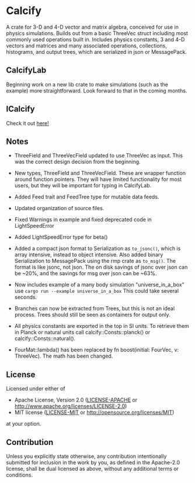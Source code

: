 # Calcify

A crate for 3-D and 4-D vector and matrix algebra, conceived for use in physics simulations. Builds out from a basic ThreeVec struct including most commonly used operations built in.
Includes physics constants, 3 and 4-D vectors and matrices and many associated operations, collections, histograms, and output trees, which are serialized in json or MessagePack.

## CalcifyLab

Beginning work on a new lib crate to make simulations (such as the example) more straightforward.
Look forward to that in the coming months.

## ICalcify

Check it out [here!](https://github.com/JTPond/ICalcify "ICalcify GitHub")

## Notes
* ThreeField and ThreeVecField updated to use ThreeVec as input. This was the correct design decision from the beginning. 
 
* New types, ThreeField and ThreeVecField. These are wrapper function around function pointers. They will have limited functionality for most users, but they will be important for typing in CalcifyLab.

* Added Feed trait and FeedTree type for mutable data feeds.

* Updated organization of source files.

* Fixed Warnings in example and fixed deprecated code in LightSpeedError

* Added LightSpeedError type for beta()

* Added a compact json format to Serialization as `to_jsonc()`, which is array intensive, instead to object intensive. Also added binary Serialization to MessagePack using the rmp crate as `to_msg()`. The format is like jsonc, not json. The on disk savings of jsonc over json can be ~20%, and the savings for msg over json can be ~63%.

* Now includes example of a many body simulation "universe_in_a_box" use `cargo run --example universe_in_a_box` This could take several seconds.

* Branches can now be extracted from Trees, but this is not an ideal process. Trees should still be seen as containers for output only.

* All physics constants are exported in the top in SI units. To retrieve them in Planck or natural units call calcify::Consts::planck() or calcify::Consts::natural().

* FourMat::lambda() has been replaced by fn boost(initial: FourVec, v: ThreeVec). The math has been changed.

## License

Licensed under either of

 * Apache License, Version 2.0
   ([LICENSE-APACHE](LICENSE-APACHE) or http://www.apache.org/licenses/LICENSE-2.0)
 * MIT license
   ([LICENSE-MIT](LICENSE-MIT) or http://opensource.org/licenses/MIT)

at your option.

## Contribution

Unless you explicitly state otherwise, any contribution intentionally submitted
for inclusion in the work by you, as defined in the Apache-2.0 license, shall be
dual licensed as above, without any additional terms or conditions.
